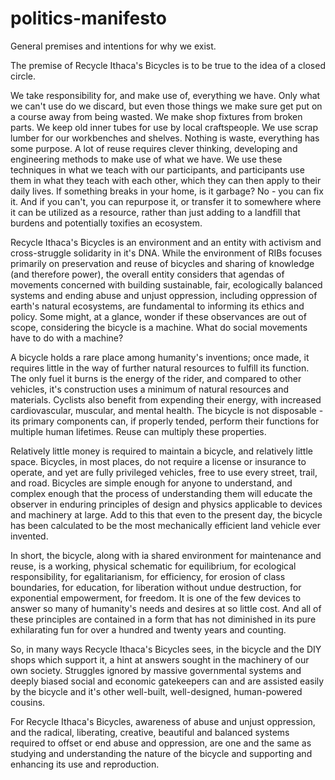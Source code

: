 # politics-manifesto
General premises and intentions for why we exist.

The premise of Recycle Ithaca's Bicycles is to be true to the idea of a closed circle.

We take responsibility for, and make use of, everything we have. Only what we can't use do we discard, but even those things we make sure get put on a course away from being wasted. We make shop fixtures from broken parts. We keep old inner tubes for use by local craftspeople. We use scrap lumber for our workbenches and shelves. Nothing is waste, everything has some purpose. A lot of reuse requires clever thinking, developing and engineering methods to make use of what we have. We use these techniques in what we teach with our participants, and participants use them in what they teach with each other, which they can then apply to their daily lives. If something breaks in your home, is it garbage? No - you can fix it. And if you can't, you can repurpose it, or transfer it to somewhere where it can be utilized as a resource, rather than just adding to a landfill that burdens and potentially toxifies an ecosystem.

Recycle Ithaca's Bicycles is an environment and an entity with activism and cross-struggle solidarity in it's DNA. While the environment of RIBs focuses primarily on preservation and reuse of bicycles and sharing of knowledge (and therefore power), the overall entity considers that agendas of movements concerned with building sustainable, fair, ecologically balanced systems and ending abuse and unjust oppression, including oppression of earth's natural ecosystems, are fundamental to informing its ethics and policy. Some might, at a glance, wonder if these observances are out of scope, considering the bicycle is a machine. What do social movements have to do with a machine?

A bicycle holds a rare place among humanity's inventions; once made, it requires little in the way of further natural resources to fulfill its function. The only fuel it burns is the energy of the rider, and compared to other vehicles, it's construction uses a minimum of natural resources and materials. Cyclists also benefit from expending their energy, with increased cardiovascular, muscular, and mental health. The bicycle is not disposable - its primary components can, if properly tended, perform their functions for multiple human lifetimes. Reuse can multiply these properties.

Relatively little money is required to maintain a bicycle, and relatively little space. Bicycles, in most places, do not require a license or insurance to operate, and yet are fully privileged vehicles, free to use every street, trail, and road. Bicycles are simple enough for anyone to understand, and complex enough that the process of understanding them will educate the observer in enduring principles of design and physics applicable to devices and machinery at large. Add to this that even to the present day, the bicycle has been calculated to be the most mechanically efficient land vehicle ever invented.

In short, the bicycle, along with ia shared environment for maintenance and reuse, is a working, physical schematic for equilibrium, for ecological responsibility, for egalitarianism, for efficiency, for erosion of class boundaries, for education, for liberation without undue destruction, for exponential empowerment, for freedom. It is one of the few devices to answer so many of humanity's needs and desires at so little cost. And all of these principles are contained in a form that has not diminished in its pure exhilarating fun for over a hundred and twenty years and counting.

So, in many ways Recycle Ithaca's Bicycles sees, in the bicycle and the DIY shops which support it, a hint at answers sought in the machinery of our own society. Struggles ignored by massive governmental systems and deeply biased social and economic gatekeepers can and are assisted easily by the bicycle and it's other well-built, well-designed, human-powered cousins.

For Recycle Ithaca's Bicycles, awareness of abuse and unjust oppression, and the radical, liberating, creative, beautiful and balanced systems required to offset or end abuse and oppression, are one and the same as studying and understanding the nature of the bicycle and supporting and enhancing its use and reproduction.
